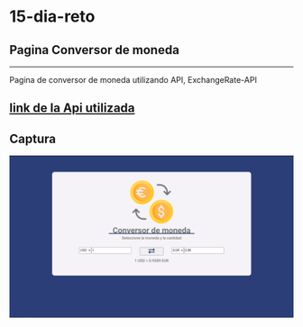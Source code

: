 # 15-dia-reto

## Pagina Conversor de moneda
---
Pagina de conversor de moneda utilizando API, ExchangeRate-API

[link de la Api utilizada](https://www.exchangerate-api.com/)
---
## Captura
![captura de la pagina](https://github.com/juanveprox/15-dia-reto/blob/4544c2d01cd03874dd38952325bf9c6d16f43f9b/img/Screenshot_1.png)
